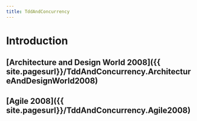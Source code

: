 ```yaml
---
title: TddAndConcurrency
---
```

# Introduction

## [Architecture and Design World 2008]({{ site.pagesurl}}/TddAndConcurrency.ArchitectureAndDesignWorld2008)
## [Agile 2008]({{ site.pagesurl}}/TddAndConcurrency.Agile2008)
